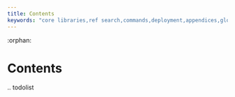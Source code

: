 ```yaml
---
title: Contents
keywords: "core libraries,ref search,commands,deployment,appendices,glossary,models"
---
```


:orphan:

# Contents

.. todolist

```

```